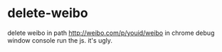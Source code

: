 delete-weibo
============
delete weibo in path http://weibo.com/p/youid/weibo
in chrome debug window console
run the js.
it's ugly.
